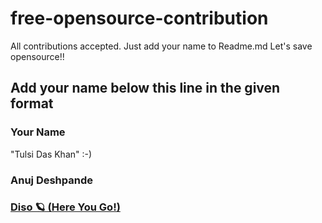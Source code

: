 # free-opensource-contribution
All contributions accepted. Just add your name to Readme.md
Let's save opensource!!

## Add your name below this line in the given format

### Your Name
"Tulsi Das Khan" :-)

### Anuj Deshpande
### [Diso 🪐 (Here You Go!)](https://x.com/disolaterx)
